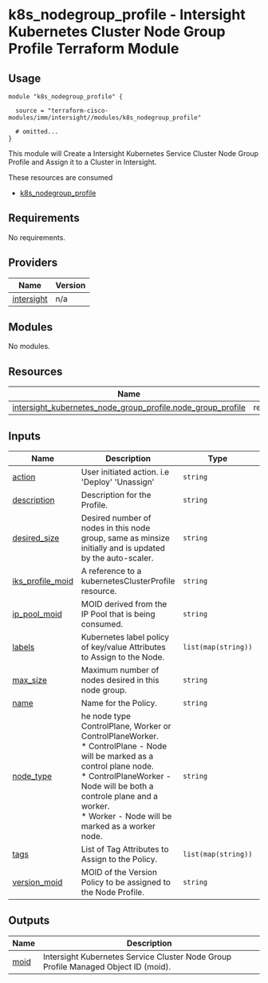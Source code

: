 # k8s_nodegroup_profile - Intersight Kubernetes Cluster Node Group Profile Terraform Module

## Usage

```hcl
module "k8s_nodegroup_profile" {

  source = "terraform-cisco-modules/imm/intersight//modules/k8s_nodegroup_profile"

  # omitted...
}
```

This module will Create a Intersight Kubernetes Service Cluster Node Group Profile and Assign it to a Cluster in Intersight.  

These resources are consumed

* [k8s_nodegroup_profile](https://registry.terraform.io/providers/CiscoDevNet/intersight/latest/docs/resources/kubernetes_node_group_profile)

<!-- BEGINNING OF PRE-COMMIT-TERRAFORM DOCS HOOK -->
## Requirements

No requirements.

## Providers

| Name | Version |
|------|---------|
| <a name="provider_intersight"></a> [intersight](#provider\_intersight) | n/a |

## Modules

No modules.

## Resources

| Name | Type |
|------|------|
| [intersight_kubernetes_node_group_profile.node_group_profile](https://registry.terraform.io/providers/CiscoDevNet/intersight/latest/docs/resources/kubernetes_node_group_profile) | resource |

## Inputs

| Name | Description | Type | Default | Required |
|------|-------------|------|---------|:--------:|
| <a name="input_action"></a> [action](#input\_action) | User initiated action. i.e 'Deploy' 'Unassign' | `string` | `"Unassign"` | no |
| <a name="input_description"></a> [description](#input\_description) | Description for the Profile. | `string` | `""` | no |
| <a name="input_desired_size"></a> [desired\_size](#input\_desired\_size) | Desired number of nodes in this node group, same as minsize initially and is updated by the auto-scaler. | `string` | `""` | no |
| <a name="input_iks_profile_moid"></a> [iks\_profile\_moid](#input\_iks\_profile\_moid) | A reference to a kubernetesClusterProfile resource. | `string` | n/a | yes |
| <a name="input_ip_pool_moid"></a> [ip\_pool\_moid](#input\_ip\_pool\_moid) | MOID derived from the IP Pool that is being consumed. | `string` | n/a | yes |
| <a name="input_labels"></a> [labels](#input\_labels) | Kubernetes label policy of key/value Attributes to Assign to the Node. | `list(map(string))` | `[]` | no |
| <a name="input_max_size"></a> [max\_size](#input\_max\_size) | Maximum number of nodes desired in this node group. | `string` | n/a | yes |
| <a name="input_name"></a> [name](#input\_name) | Name for the Policy. | `string` | `"node_profile"` | no |
| <a name="input_node_type"></a> [node\_type](#input\_node\_type) | he node type ControlPlane, Worker or ControlPlaneWorker.<br> * ControlPlane - Node will be marked as a control plane node.<br> * ControlPlaneWorker - Node will be both a controle plane and a worker.<br> * Worker - Node will be marked as a worker node. | `string` | `"Worker"` | no |
| <a name="input_tags"></a> [tags](#input\_tags) | List of Tag Attributes to Assign to the Policy. | `list(map(string))` | `[]` | no |
| <a name="input_version_moid"></a> [version\_moid](#input\_version\_moid) | MOID of the Version Policy to be assigned to the Node Profile. | `string` | n/a | yes |

## Outputs

| Name | Description |
|------|-------------|
| <a name="output_moid"></a> [moid](#output\_moid) | Intersight Kubernetes Service Cluster Node Group Profile Managed Object ID (moid). |
<!-- END OF PRE-COMMIT-TERRAFORM DOCS HOOK -->
